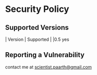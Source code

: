# Security Policy

## Supported Versions


| Version | Supported          |
|0.5       yes

## Reporting a Vulnerability

contact me at scientist.paarth@gmail.com
